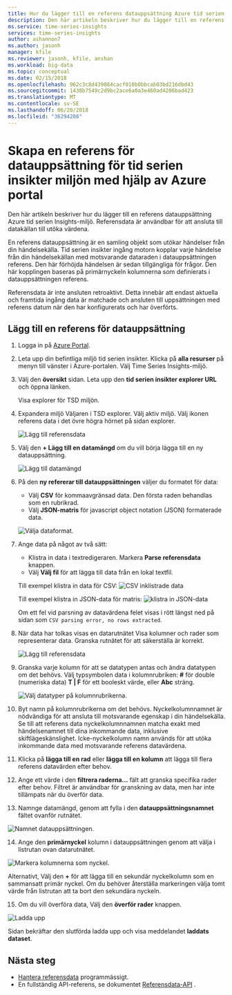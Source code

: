```yaml
---
title: Hur du lägger till en referens datauppsättning Azure tid serien Insights-miljö
description: Den här artikeln beskriver hur du lägger till en referens datauppsättning för att utöka data i Azure tid serien Insights-miljö.
ms.service: time-series-insights
services: time-series-insights
author: ashannon7
ms.author: jasonh
manager: kfile
ms.reviewer: jasonh, kfile, anshan
ms.workload: big-data
ms.topic: conceptual
ms.date: 02/15/2018
ms.openlocfilehash: 962c3c8d439884cacf010b0bbcab03bd216dbd43
ms.sourcegitcommit: 1438b7549c2d9bc2ace6a0a3e460ad4206bad423
ms.translationtype: MT
ms.contentlocale: sv-SE
ms.lasthandoff: 06/20/2018
ms.locfileid: "36294208"
---
```

# <a name="create-a-reference-data-set-for-your-time-series-insights-environment-using-the-azure-portal"></a>Skapa en referens för datauppsättning för tid serien insikter miljön med hjälp av Azure portal

Den här artikeln beskriver hur du lägger till en referens datauppsättning Azure tid serien Insights-miljö. Referensdata är användbar för att ansluta till datakällan till utöka värdena.

En referens datauppsättning är en samling objekt som utökar händelser från din händelsekälla. Tid serien insikter ingång motorn kopplar varje händelse från din händelsekällan med motsvarande dataraden i datauppsättningen referens. Den här förhöjda händelsen är sedan tillgängliga för frågor. Den här kopplingen baseras på primärnyckeln kolumnerna som definierats i datauppsättningen referens.

Referensdata är inte ansluten retroaktivt. Detta innebär att endast aktuella och framtida ingång data är matchade och ansluten till uppsättningen med referens datum när den har konfigurerats och har överförts.

## <a name="add-a-reference-data-set"></a>Lägg till en referens för datauppsättning

1. Logga in på [Azure Portal](https://portal.azure.com).

2. Leta upp din befintliga miljö tid serien insikter. Klicka på **alla resurser** på menyn till vänster i Azure-portalen. Välj Time Series Insights-miljö.

3. Välj den **översikt** sidan. Leta upp den **tid serien insikter explorer URL** och öppna länken.  

   Visa explorer för TSD miljön.

4. Expandera miljö Väljaren i TSD explorer. Välj aktiv miljö. Välj ikonen referens data i det övre högra hörnet på sidan explorer.

   ![Lägg till referensdata](media/add-reference-data-set/add_reference_data.png)

5. Välj den **+ Lägg till en datamängd** om du vill börja lägga till en ny datauppsättning.

   ![Lägg till datamängd](media/add-reference-data-set/add_data_set.png)

6. På den **ny refererar till datauppsättningen** väljer du formatet för data: 
   - Välj **CSV** för kommaavgränsad data. Den första raden behandlas som en rubrikrad. 
   - Välj **JSON-matris** för javascript object notation (JSON) formaterade data.

   ![Välja dataformat.](media/add-reference-data-set/add_data.png)

7. Ange data på något av två sätt:
   - Klistra in data i textredigeraren. Markera **Parse referensdata** knappen.
   - Välj **Välj fil** för att lägga till data från en lokal textfil. 

   Till exempel klistra in data för CSV: ![CSV inklistrade data](media/add-reference-data-set/csv_data_pasted.png)

   Till exempel klistra in JSON-data för matris: ![klistra in JSON-data](media/add-reference-data-set/json_data_pasted.png)

   Om ett fel vid parsning av datavärdena felet visas i rött längst ned på sidan som `CSV parsing error, no rows extracted`.

8. När data har tolkas visas en datarutnätet Visa kolumner och rader som representerar data.  Granska rutnätet för att säkerställa är korrekt.

   ![Lägg till referensdata](media/add-reference-data-set/parse_data.png)

9. Granska varje kolumn för att se datatypen antas och ändra datatypen om det behövs.  Välj typsymbolen data i kolumnrubriken: **#** för double (numeriska data) **T | F** för ett booleskt värde, eller **Abc** sträng.

   ![Välj datatyper på kolumnrubrikerna.](media/add-reference-data-set/choose_datatypes.png)

10. Byt namn på kolumnrubrikerna om det behövs. Nyckelkolumnnamnet är nödvändiga för att ansluta till motsvarande egenskap i din händelsekälla. Se till att referens data nyckelkolumnnamnen matcha exakt med händelsenamnet till dina inkommande data, inklusive skiftlägeskänslighet. Icke-nyckelkolumn namn används för att utöka inkommande data med motsvarande referens datavärdena.

11. Klicka på **lägga till en rad** eller **lägga till en kolumn** att lägga till flera referens datavärden efter behov.

12. Ange ett värde i den **filtrera raderna...**  fält att granska specifika rader efter behov. Filtret är användbar för granskning av data, men har inte tillämpats när du överför data.
 
13. Namnge datamängd, genom att fylla i den **datauppsättningsnamnet** fältet ovanför rutnätet.

   ![Namnet datauppsättningen.](media/add-reference-data-set/name_reference_dataset.png)

14. Ange den **primärnyckel** kolumn i datauppsättningen genom att välja i listrutan ovan datarutnätet.

   ![Markera kolumnerna som nyckel.](media/add-reference-data-set/set_primary_key.png)

   Alternativt, Välj den **+** för att lägga till en sekundär nyckelkolumn som en sammansatt primär nyckel. Om du behöver återställa markeringen välja tomt värde från listrutan att ta bort den sekundära nyckeln.

15.  Om du vill överföra data, Välj den **överför rader** knappen.

   ![Ladda upp](media/add-reference-data-set/upload_rows.png)

   Sidan bekräftar den slutförda ladda upp och visa meddelandet **laddats dataset**.

## <a name="next-steps"></a>Nästa steg
* [Hantera referensdata](time-series-insights-manage-reference-data-csharp.md) programmässigt.
* En fullständig API-referens, se dokumentet [Referensdata-API](/rest/api/time-series-insights/time-series-insights-reference-reference-data-api) .
